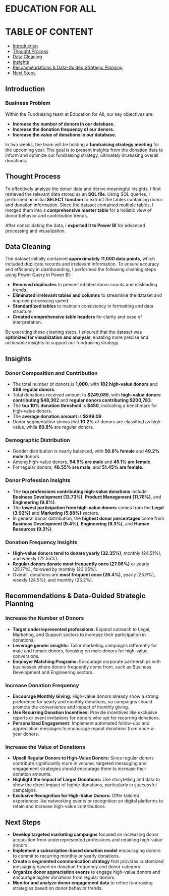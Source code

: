 # EDUCATION FOR ALL
# TABLE OF CONTENT
- [Introduction](#introduction)
- [Thought Process](#thought-process)
- [Data Cleaning](#data-cleaning)
- [Insights](#insights)
- [Recommendations & Data-Guided Strategic Planning](#recommendations-&-data-guided-strategic-planning)
- [Next Steps](#next-steps)

## **Introduction**
### **Business Problem**
Within the Fundraising team at Education for All, our key objectives are:
- **Increase the number of donors in our database.**
- **Increase the donation frequency of our donors.**
- **Increase the value of donations in our database.**

In two weeks, the team will be holding a **fundraising strategy meeting** for the upcoming year. The goal is to present insights from the donation data to inform and optimize our fundraising strategy, ultimately increasing overall donations.

## **Thought Process**

To effectively analyze the donor data and derive meaningful insights, I first retrieved the relevant data stored as an **SQL file**. Using SQL queries, I performed an initial **SELECT function** to extract the tables containing donor and donation information. Since the dataset contained multiple tables, I merged them into a **comprehensive master table** for a holistic view of donor behavior and contribution trends.

After consolidating the data, I **exported it to Power BI** for advanced processing and visualization.

## **Data Cleaning**

The dataset initially contained **approximately 11,000 data points**, which included duplicate records and irrelevant information. To ensure accuracy and efficiency in dashboarding, I performed the following cleaning steps using Power Query in Power BI:

- **Removed duplicates** to prevent inflated donor counts and misleading trends.
- **Eliminated irrelevant tables and columns** to streamline the dataset and improve processing speed.
- **Standardized tables** to maintain consistency in formatting and data structure.
- **Created comprehensive table headers** for clarity and ease of interpretation.

By executing these cleaning steps, I ensured that the dataset was **optimized for visualization and analysis**, enabling more precise and actionable insights to support our fundraising strategy.

## **Insights**

### **Donor Composition and Contribution**
- The total number of donors is **1,000**, with **102 high-value donors** and **898 regular donors**.
- Total donations received amount to **$249,085**, with **high-value donors contributing $48,302** and **regular donors contributing $200,783**.
- The **top 10% donation threshold** is **$450**, indicating a benchmark for high-value donors.
- The **average donation amount** is **$249.09**.
- Donor segmentation shows that **10.2%** of donors are classified as high-value, while **89.8%** are regular donors.

### **Demographic Distribution**
- Gender distribution is nearly balanced, with **50.8% female** and **49.2% male** donors.
- Among high-value donors, **54.9% are male** and **45.1% are female**.
- For regular donors, **48.55% are male**, and **51.45% are female**.

### **Donor Profession Insights**
- The **top professions contributing high-value donations** include **Business Development (13.73%)**, **Product Management (11.76%)**, and **Engineering (9.8%)**.
- The **lowest participation from high-value donors** comes from the **Legal (3.92%)** and **Marketing (5.88%)** sectors.
- In general donor distribution, the **highest donor percentages** come from **Business Development (9.4%)**, **Engineering (9.3%)**, and **Human Resources (9.3%)**.

### **Donation Frequency Insights**
- **High-value donors tend to donate yearly (32.35%)**, monthly (24.51%), and weekly (22.55%).
- **Regular donors donate most frequently once (27.06%)** or yearly (25.17%), followed by monthly (23.05%).
- Overall, donations are **most frequent once (26.4%)**, yearly (25.9%), weekly (24.5%), and monthly (23.2%).

## **Recommendations & Data-Guided Strategic Planning**

### **Increase the Number of Donors**
- **Target underrepresented professions:** Expand outreach to Legal, Marketing, and Support sectors to increase their participation in donations.
- **Leverage gender insights:** Tailor marketing campaigns differently for male and female donors, focusing on male donors for high-value conversions.
- **Employer Matching Programs:** Encourage corporate partnerships with businesses where donors frequently come from, such as Business Development and Engineering sectors.

### **Increase Donation Frequency**
- **Encourage Monthly Giving:** High-value donors already show a strong preference for yearly and monthly donations, so campaigns should promote the convenience and impact of monthly giving.
- **Use Recurring Donation Incentives:** Provide incentives like exclusive reports or event invitations for donors who opt for recurring donations.
- **Personalized Engagement:** Implement automated follow-ups and appreciation messages to encourage repeat donations from once-a-year donors.

### **Increase the Value of Donations**
- **Upsell Regular Donors to High-Value Donors:** Since regular donors contribute significantly more in volume, targeted messaging and engagement strategies should encourage them to increase their donation amounts.
- **Highlight the Impact of Larger Donations:** Use storytelling and data to show the direct impact of higher donations, particularly in successful campaigns.
- **Exclusive Recognition for High-Value Donors:** Offer tailored experiences like networking events or recognition on digital platforms to retain and increase high-value contributions.

## **Next Steps**
- **Develop targeted marketing campaigns** focused on increasing donor acquisition from underrepresented professions and retaining high-value donors.
- **Implement a subscription-based donation model** encouraging donors to commit to recurring monthly or yearly donations.
- **Create a segmented communication strategy** that provides customized messaging based on donation frequency and donor category.
- **Organize donor appreciation events** to engage high-value donors and encourage higher donations from regular donors.
- **Monitor and analyze donor engagement data** to refine fundraising strategies based on donor behavior trends.


